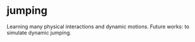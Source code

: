 # jumping

Learning many physical interactions and dynamic motions.
Future works: to simulate dynamic jumping.